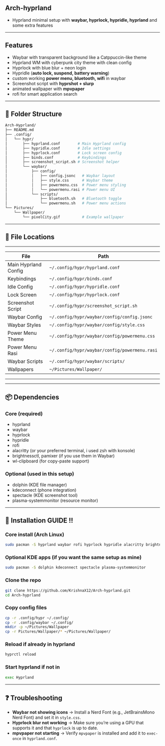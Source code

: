 ## Arch-hyprland
- Hyprland minimal setup with **waybar, hyprlock, hypridle, hyprland** and some extra features
------------------------------------------------------------------------------------------------
## Features
- Waybar with transparent background like a Catppuccin-like theme 
- Hyprland WM with cyberpunk city theme with clean config
- Hyprlock with blue blur + neon login
- Hypridle (**auto lock, suspend, battery warning**)
- custom working **power menu, bluetooth, wifi** in waybar
- Screenshot script with **hyprshot + slurp**
- animated wallpaper with **mpvpaper**
- rofi for smart application search 
------------------------------------------------------------------------------------------------
## 📂 Folder Structure
```bash
Arch-Hyprland/
├── README.md
├── .config/
│   └── hypr/
│       ├── hyprland.conf        # Main Hyprland config
│       ├── hypridle.conf        # Idle settings
│       ├── hyprlock.conf        # Lock screen config
│       ├── binds.conf           # Keybindings
│       ├── screenshot_script.sh # Screenshot helper
│       └── waybar/
│           ├── config/
│           │   ├── config.jsonc   # Waybar layout
│           │   ├── style.css      # Waybar theme
│           │   ├── powermenu.css  # Power menu styling
│           │   └── powermenu.rasi # Power menu UI
│           └── scripts/
│               ├── bluetooth.sh   # Bluetooth toggle
│               └── powermenu.sh   # Power menu actions
└── Pictures/
    └── Wallpaper/
        └── pixelCity.gif          # Example wallpaper
```
------------------------------------------------------------------------------------------------
## 📂 File Locations
---------------------------------------------------------------------
| File               | Path                                         |
|--------------------|----------------------------------------------|
| Main Hyprland Config | `~/.config/hypr/hyprland.conf`             |
| Keybindings        | `~/.config/hypr/binds.conf`                  |
| Idle Config        | `~/.config/hypr/hypridle.conf`               |
| Lock Screen        | `~/.config/hypr/hyprlock.conf`               |
| Screenshot Script  | `~/.config/hypr/screenshot_script.sh`        |
| Waybar Config      | `~/.config/hypr/waybar/config/config.jsonc`  |
| Waybar Styles      | `~/.config/hypr/waybar/config/style.css`     |
| Power Menu Theme   | `~/.config/hypr/waybar/config/powermenu.css` |
| Power Menu Rasi    | `~/.config/hypr/waybar/config/powermenu.rasi`|
| Waybar Scripts     | `~/.config/hypr/waybar/scripts/`             |
| Wallpapers         | `~/Pictures/Wallpaper/`                      |
---------------------------------------------------------------------
-------------------------------------------------------------------------------------------------
## 📦 Dependencies
### Core (required)
- hyprland
- waybar
- hyprlock
- hypridle
- rofi
- alacritty (or your preferred terminal, i used zsh with konsole)
- brightnessctl, pamixer (if you use them in Waybar)
- wl-clipboard (for copy-paste support)

### Optional (used in this setup)
- dolphin (KDE file manager)
- kdeconnect (phone integration)
- spectacle (KDE screenshot tool)
- plasma-systemmonitor (resource monitor)
--------------------------------------------------------------------------------------------------
## 🚀 Installation GUIDE !!

### Core install (Arch Linux)
```bash
sudo pacman -S hyprland waybar rofi hyprlock hypridle alacritty brightnessctl pamixer wl-clipboard
```
### Optional KDE apps (if you want the same setup as mine)
```bash
sudo pacman -S dolphin kdeconnect spectacle plasma-systemmonitor
```
### Clone the repo
```bash
git clone https://github.com/KrishnaX12/Arch-hyprland.git
cd Arch-hyprland
```
### Copy config files
```bash
cp -r .config/hypr ~/.config/ 
cp -r .config/waybar ~/.config/
mkdir -p ~/Pictures/Wallpaper
cp -r Pictures/Wallpaper/* ~/Pictures/Wallpaper/
```
### Reload if already in hyprland
```bash
hyprctl reload
```
### Start hyprland if not in 
```bash
exec Hyprland 
```
-------------------------------------------------------------------------------------------------
## ❓ Troubleshooting 
- **Waybar not showing icons** → Install a Nerd Font (e.g., JetBrainsMono Nerd Font) and set it in `style.css`.  
- **Hyprlock blur not working** → Make sure you’re using a GPU that supports it and that `hyprlock` is up to date.  
- **mpvpaper not starting** → Verify `mpvpaper` is installed and add it to `exec-once` in `hyprland.conf`.  

